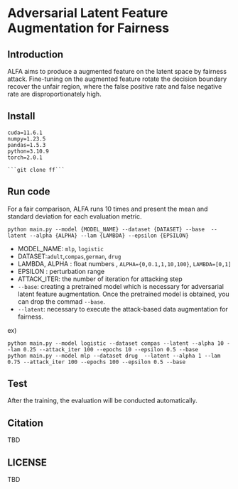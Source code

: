 # Adversarial Latent Feature Augmentation for Fairness
## Introduction
ALFA aims to produce a augmented feature on the latent space by fairness attack. Fine-tuning on the augmented feature rotate the decision boundary recover the unfair region, where the false positive rate and false negative rate are disproportionately high.

## Install
  ```
cuda=11.6.1
numpy=1.23.5
pandas=1.5.3
python=3.10.9
torch=2.0.1
  ```
	```git clone ff```

## Run code
For a fair comparison, ALFA runs 10 times and present the mean and standard deviation for each evaluation metric.
```
python main.py --model {MODEL_NAME} --dataset {DATASET} --base  --latent --alpha {ALPHA} --lam {LAMBDA} --epsilon {EPSILON}
```
- MODEL_NAME: ```mlp```, ```logistic```
- DATASET:```adult```,```compas```,```german```, ```drug```
- LAMBDA, ALPHA : float numbers , ```ALPHA={0,0.1,1,10,100}```,  ```LAMBDA=[0,1]```
- EPSILON : perturbation range
- ATTACK_ITER: the number of iteration for attacking step
- ```--base```: creating a pretrained model which is necessary for adversarial latent feature augmentation. Once the pretrained model is obtained, you can drop the commad ```--base```.
- ```--latent```: necessary to execute the attack-based data augmentation for fairness.


ex)
```
python main.py --model logistic --dataset compas --latent --alpha 10 --lam 0.25 --attack_iter 100 --epochs 10 --epsilon 0.5 --base
python main.py --model mlp --dataset drug  --latent --alpha 1 --lam 0.75 --attack_iter 100 --epochs 100 --epsilon 0.5 --base
```
## Test
After the training, the evaluation will be conducted automatically.

## Citation
TBD

## LICENSE
TBD

